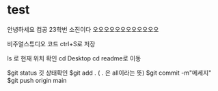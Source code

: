 # test
안녕하세요
컴공 23학번 소진이다
오오오오오오오오오오오오

비주얼스튜디오 코드 ctrl+S로 저장

ls 로 현재 위치 확인
cd Desktop
cd readme로 이동

$git status 깃 상태확인
$git add . ( . 은 all이라는 뜻)
$git commit -m"메세지"
$git push origin main 
